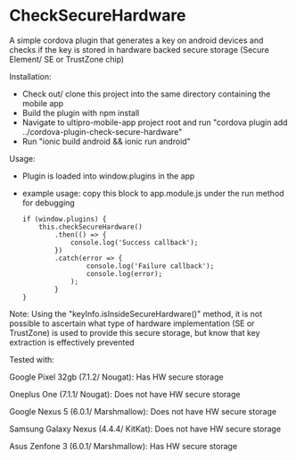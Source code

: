 # CheckSecureHardware

A simple cordova plugin that generates a key on android devices and checks if the key is stored in hardware backed secure storage (Secure Element/ SE or TrustZone chip)

Installation:
  - Check out/ clone this project into the same directory containing the mobile app
  - Build the plugin with npm install
  - Navigate to ultipro-mobile-app project root and run "cordova plugin add ../cordova-plugin-check-secure-hardware"
  - Run "ionic build android && ionic run android"

Usage:

  - Plugin is loaded into window.plugins in the app
  - example usage: copy this block to app.module.js under the run method for debugging

        if (window.plugins) {
            this.checkSecureHardware()
                .then(() => {
                    console.log('Success callback');
                })
                .catch(error => {
                        console.log('Failure callback');
                        console.log(error);
                    );
                }
        }

Note: Using the "keyInfo.isInsideSecureHardware()" method, it is not possible to ascertain what type of hardware implementation (SE or TrustZone) is used to provide this secure storage, but know that key extraction is effectively prevented

Tested with:

Google Pixel 32gb   (7.1.2/ Nougat): Has HW secure storage

Oneplus One         (7.1.1/ Nougat): Does not have HW secure storage

Google Nexus 5      (6.0.1/ Marshmallow): Does not have HW secure storage

Samsung Galaxy Nexus (4.4.4/ KitKat): Does not have HW secure storage

Asus Zenfone 3      (6.0.1/ Marshmallow): Has HW secure storage


